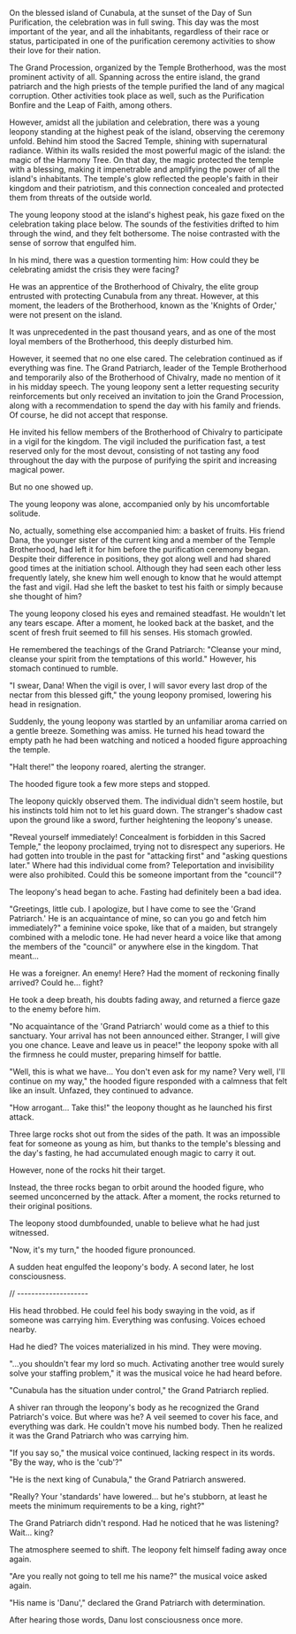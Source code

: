 On the blessed island of Cunabula, at the sunset of the Day of Sun Purification, the celebration was in full swing. This day was the most important of the year, and all the inhabitants, regardless of their race or status, participated in one of the purification ceremony activities to show their love for their nation.

The Grand Procession, organized by the Temple Brotherhood, was the most prominent activity of all. Spanning across the entire island, the grand patriarch and the high priests of the temple purified the land of any magical corruption. Other activities took place as well, such as the Purification Bonfire and the Leap of Faith, among others.

However, amidst all the jubilation and celebration, there was a young leopony standing at the highest peak of the island, observing the ceremony unfold. Behind him stood the Sacred Temple, shining with supernatural radiance. Within its walls resided the most powerful magic of the island: the magic of the Harmony Tree. On that day, the magic protected the temple with a blessing, making it impenetrable and amplifying the power of all the island's inhabitants. The temple's glow reflected the people's faith in their kingdom and their patriotism, and this connection concealed and protected them from threats of the outside world.

The young leopony stood at the island's highest peak, his gaze fixed on the celebration taking place below. The sounds of the festivities drifted to him through the wind, and they felt bothersome. The noise contrasted with the sense of sorrow that engulfed him.

In his mind, there was a question tormenting him: How could they be celebrating amidst the crisis they were facing?

He was an apprentice of the Brotherhood of Chivalry, the elite group entrusted with protecting Cunabula from any threat. However, at this moment, the leaders of the Brotherhood, known as the 'Knights of Order,' were not present on the island.

It was unprecedented in the past thousand years, and as one of the most loyal members of the Brotherhood, this deeply disturbed him.

However, it seemed that no one else cared. The celebration continued as if everything was fine. The Grand Patriarch, leader of the Temple Brotherhood and temporarily also of the Brotherhood of Chivalry, made no mention of it in his midday speech. The young leopony sent a letter requesting security reinforcements but only received an invitation to join the Grand Procession, along with a recommendation to spend the day with his family and friends. Of course, he did not accept that response.

He invited his fellow members of the Brotherhood of Chivalry to participate in a vigil for the kingdom. The vigil included the purification fast, a test reserved only for the most devout, consisting of not tasting any food throughout the day with the purpose of purifying the spirit and increasing magical power.

But no one showed up.

The young leopony was alone, accompanied only by his uncomfortable solitude.

No, actually, something else accompanied him: a basket of fruits. His friend Dana, the younger sister of the current king and a member of the Temple Brotherhood, had left it for him before the purification ceremony began. Despite their difference in positions, they got along well and had shared good times at the initiation school. Although they had seen each other less frequently lately, she knew him well enough to know that he would attempt the fast and vigil. Had she left the basket to test his faith or simply because she thought of him?

The young leopony closed his eyes and remained steadfast. He wouldn't let any tears escape. After a moment, he looked back at the basket, and the scent of fresh fruit seemed to fill his senses. His stomach growled.

He remembered the teachings of the Grand Patriarch: "Cleanse your mind, cleanse your spirit from the temptations of this world." However, his stomach continued to rumble.

"I swear, Dana! When the vigil is over, I will savor every last drop of the nectar from this blessed gift," the young leopony promised, lowering his head in resignation.

Suddenly, the young leopony was startled by an unfamiliar aroma carried on a gentle breeze. Something was amiss. He turned his head toward the empty path he had been watching and noticed a hooded figure approaching the temple.

"Halt there!" the leopony roared, alerting the stranger.

The hooded figure took a few more steps and stopped.

The leopony quickly observed them. The individual didn't seem hostile, but his instincts told him not to let his guard down. The stranger's shadow cast upon the ground like a sword, further heightening the leopony's unease.

"Reveal yourself immediately! Concealment is forbidden in this Sacred Temple," the leopony proclaimed, trying not to disrespect any superiors. He had gotten into trouble in the past for "attacking first" and "asking questions later." Where had this individual come from? Teleportation and invisibility were also prohibited. Could this be someone important from the "council"?

The leopony's head began to ache. Fasting had definitely been a bad idea.

"Greetings, little cub. I apologize, but I have come to see the 'Grand Patriarch.' He is an acquaintance of mine, so can you go and fetch him immediately?" a feminine voice spoke, like that of a maiden, but strangely combined with a melodic tone. He had never heard a voice like that among the members of the "council" or anywhere else in the kingdom. That meant...

He was a foreigner. An enemy! Here? Had the moment of reckoning finally arrived? Could he... fight?

He took a deep breath, his doubts fading away, and returned a fierce gaze to the enemy before him.

"No acquaintance of the 'Grand Patriarch' would come as a thief to this sanctuary. Your arrival has not been announced either. Stranger, I will give you one chance. Leave and leave us in peace!" the leopony spoke with all the firmness he could muster, preparing himself for battle.

"Well, this is what we have... You don't even ask for my name? Very well, I'll continue on my way," the hooded figure responded with a calmness that felt like an insult. Unfazed, they continued to advance.

"How arrogant... Take this!" the leopony thought as he launched his first attack.

Three large rocks shot out from the sides of the path. It was an impossible feat for someone as young as him, but thanks to the temple's blessing and the day's fasting, he had accumulated enough magic to carry it out.

However, none of the rocks hit their target.

Instead, the three rocks began to orbit around the hooded figure, who seemed unconcerned by the attack. After a moment, the rocks returned to their original positions.

The leopony stood dumbfounded, unable to believe what he had just witnessed.

"Now, it's my turn," the hooded figure pronounced.

A sudden heat engulfed the leopony's body. A second later, he lost consciousness.

//	--------------------

His head throbbed. He could feel his body swaying in the void, as if someone was carrying him. Everything was confusing. Voices echoed nearby.

Had he died? The voices materialized in his mind. They were moving.

"...you shouldn't fear my lord so much. Activating another tree would surely solve your staffing problem," it was the musical voice he had heard before.

"Cunabula has the situation under control," the Grand Patriarch replied.

A shiver ran through the leopony's body as he recognized the Grand Patriarch's voice. But where was he? A veil seemed to cover his face, and everything was dark. He couldn't move his numbed body. Then he realized it was the Grand Patriarch who was carrying him.

"If you say so," the musical voice continued, lacking respect in its words. "By the way, who is the 'cub'?"

"He is the next king of Cunabula," the Grand Patriarch answered.

"Really? Your 'standards' have lowered... but he's stubborn, at least he meets the minimum requirements to be a king, right?"

The Grand Patriarch didn't respond. Had he noticed that he was listening? Wait... king?

The atmosphere seemed to shift. The leopony felt himself fading away once again.

"Are you really not going to tell me his name?" the musical voice asked again.

"His name is 'Danu'," declared the Grand Patriarch with determination.

After hearing those words, Danu lost consciousness once more.
